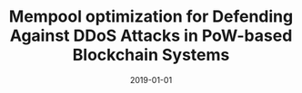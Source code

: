 ---
title: "Mempool optimization for Defending Against DDoS Attacks in PoW-based Blockchain Systems"
collection: publications
permalink: /publication/2019-01-01-Mempool-optimization-for-Defending-Against-DDoS-Attacks-in-PoW-based-Blockchain-Systems
date: 2019-01-01
venue: 'In the proceedings of IEEE International Conference on Blockchain and Cryptocurrency, ICBC 2019, Seoul, Korea (South), May 14-17, 2019'
paperurl: 'https://doi.org/10.1109/BLOC.2019.8751476'
citation: ' Muhammad Saad,  Laurent Njilla,  Charles Kamhoua,  Joongheon Kim,  DaeHun Nyang,  David Mohaisen, &quot;Mempool optimization for Defending Against DDoS Attacks in PoW-based Blockchain Systems.&quot; In the proceedings of IEEE International Conference on Blockchain and Cryptocurrency, ICBC 2019, Seoul, Korea (South), May 14-17, 2019, 2019.'
---